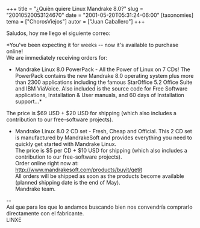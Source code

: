 +++
title = "¿Quièn quiere Linux Mandrake 8.0?"
slug = "20010520053124670"
date = "2001-05-20T05:31:24-06:00"
[taxonomies]
tema = ["ChorosViejos"]
autor = ["Juan Caballero"]
+++

Saludos, hoy me llego el siguiente correo:

*You've been expecting it for weeks -- now it's available to purchase
online!  
We are immediately receiving orders for:  
- Mandrake Linux 8.0 PowerPack - All the Power of Linux on 7 CDs! The
PowerPack contains the new Mandrake 8.0 operating system plus more than
2300 applications including the famous StarOffice 5.2 Office Suite and
IBM ViaVoice. Also included is the source code for Free Software
applications, Installation & User manuals, and 60 days of Installation
support...*

<!-- more -->
The price is $69 USD + $20 USD for shipping (which also includes a
contribution to our free-software projects).  
- Mandrake Linux 8.0 2 CD set - Fresh, Cheap and Official. This 2 CD set
is manufactured by MandrakeSoft and provides everything you need to
quickly get started with Mandrake Linux.  
The price is $5 per CD + $10 USD for shipping (which also includes a
contribution to our free-software projects).  
Order online right now at:  
http://www.mandrakesoft.com/products/buyit/getit  
All orders will be shipped as soon as the products become available
(planned shipping date is the end of May).  
Mandrake team.

--  
Así que para los que lo andamos buscando bien nos convendría comprarlo
directamente con el fabricante.  
LINXE

